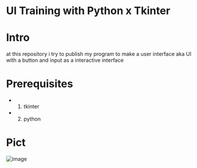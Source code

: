# UI Training with Python x Tkinter

Intro
=================
  at this repository i try to publish my program to make a user interface aka UI with a button and input as a interactive interface

Prerequisites
=================
* 1. tkinter
* 2. python

Pict
=================
![image](https://github.com/foxxydid/GitTrain/assets/92987387/f4102679-cf53-4241-a55f-2919babea0fe)
